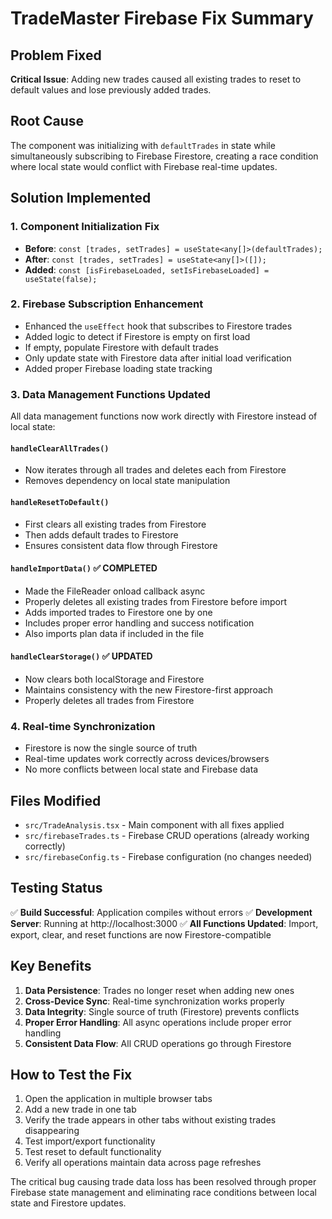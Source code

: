 # TradeMaster Firebase Fix Summary

## Problem Fixed
**Critical Issue**: Adding new trades caused all existing trades to reset to default values and lose previously added trades.

## Root Cause
The component was initializing with `defaultTrades` in state while simultaneously subscribing to Firebase Firestore, creating a race condition where local state would conflict with Firebase real-time updates.

## Solution Implemented

### 1. Component Initialization Fix
- **Before**: `const [trades, setTrades] = useState<any[]>(defaultTrades);`
- **After**: `const [trades, setTrades] = useState<any[]>([]);`
- **Added**: `const [isFirebaseLoaded, setIsFirebaseLoaded] = useState(false);`

### 2. Firebase Subscription Enhancement
- Enhanced the `useEffect` hook that subscribes to Firestore trades
- Added logic to detect if Firestore is empty on first load
- If empty, populate Firestore with default trades
- Only update state with Firestore data after initial load verification
- Added proper Firebase loading state tracking

### 3. Data Management Functions Updated
All data management functions now work directly with Firestore instead of local state:

#### `handleClearAllTrades()`
- Now iterates through all trades and deletes each from Firestore
- Removes dependency on local state manipulation

#### `handleResetToDefault()`
- First clears all existing trades from Firestore
- Then adds default trades to Firestore
- Ensures consistent data flow through Firestore

#### `handleImportData()` ✅ COMPLETED
- Made the FileReader onload callback async
- Properly deletes all existing trades from Firestore before import
- Adds imported trades to Firestore one by one
- Includes proper error handling and success notification
- Also imports plan data if included in the file

#### `handleClearStorage()` ✅ UPDATED
- Now clears both localStorage and Firestore
- Maintains consistency with the new Firestore-first approach
- Properly deletes all trades from Firestore

### 4. Real-time Synchronization
- Firestore is now the single source of truth
- Real-time updates work correctly across devices/browsers
- No more conflicts between local state and Firebase data

## Files Modified
- `src/TradeAnalysis.tsx` - Main component with all fixes applied
- `src/firebaseTrades.ts` - Firebase CRUD operations (already working correctly)
- `src/firebaseConfig.ts` - Firebase configuration (no changes needed)

## Testing Status
✅ **Build Successful**: Application compiles without errors
✅ **Development Server**: Running at http://localhost:3000
✅ **All Functions Updated**: Import, export, clear, and reset functions are now Firestore-compatible

## Key Benefits
1. **Data Persistence**: Trades no longer reset when adding new ones
2. **Cross-Device Sync**: Real-time synchronization works properly
3. **Data Integrity**: Single source of truth (Firestore) prevents conflicts
4. **Proper Error Handling**: All async operations include proper error handling
5. **Consistent Data Flow**: All CRUD operations go through Firestore

## How to Test the Fix
1. Open the application in multiple browser tabs
2. Add a new trade in one tab
3. Verify the trade appears in other tabs without existing trades disappearing
4. Test import/export functionality
5. Test reset to default functionality
6. Verify all operations maintain data across page refreshes

The critical bug causing trade data loss has been resolved through proper Firebase state management and eliminating race conditions between local state and Firestore updates.
